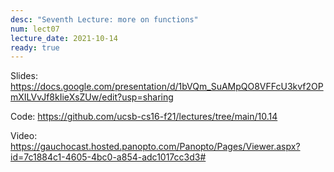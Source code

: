 ```yaml
---
desc: "Seventh Lecture: more on functions"
num: lect07
lecture_date: 2021-10-14
ready: true
---
```


Slides: <https://docs.google.com/presentation/d/1bVQm_SuAMpQO8VFFcU3kvf2OPmXILVvJf8kIieXsZUw/edit?usp=sharing>

Code: <https://github.com/ucsb-cs16-f21/lectures/tree/main/10.14>

Video: <https://gauchocast.hosted.panopto.com/Panopto/Pages/Viewer.aspx?id=7c1884c1-4605-4bc0-a854-adc1017cc3d3#>
